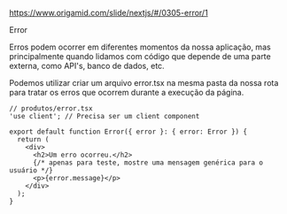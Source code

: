 https://www.origamid.com/slide/nextjs/#/0305-error/1

Error

Erros podem ocorrer em diferentes momentos da nossa aplicação, mas principalmente quando 
lidamos com código que depende de uma parte externa, como API's, banco de dados, etc.

Podemos utilizar criar um arquivo error.tsx na mesma pasta da nossa rota para tratar os erros que 
ocorrem durante a execução da página.

    // produtos/error.tsx
    'use client'; // Precisa ser um client component

    export default function Error({ error }: { error: Error }) {
      return (
        <div>
          <h2>Um erro ocorreu.</h2>
          {/* apenas para teste, mostre uma mensagem genérica para o usuário */}
          <p>{error.message}</p>
        </div>
      );
    }